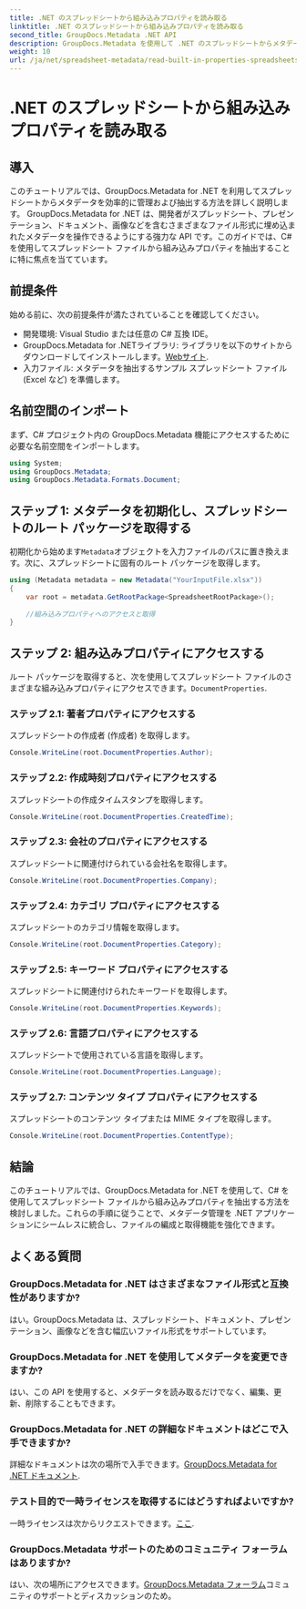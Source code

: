 ```yaml
---
title: .NET のスプレッドシートから組み込みプロパティを読み取る
linktitle: .NET のスプレッドシートから組み込みプロパティを読み取る
second_title: GroupDocs.Metadata .NET API
description: GroupDocs.Metadata を使用して .NET のスプレッドシートからメタデータを抽出し、アプリケーションでのドキュメント管理と整理を強化する方法を学習します。
weight: 10
url: /ja/net/spreadsheet-metadata/read-built-in-properties-spreadsheets/
---
```


# .NET のスプレッドシートから組み込みプロパティを読み取る

## 導入
このチュートリアルでは、GroupDocs.Metadata for .NET を利用してスプレッドシートからメタデータを効率的に管理および抽出する方法を詳しく説明します。 GroupDocs.Metadata for .NET は、開発者がスプレッドシート、プレゼンテーション、ドキュメント、画像などを含むさまざまなファイル形式に埋め込まれたメタデータを操作できるようにする強力な API です。このガイドでは、C# を使用してスプレッドシート ファイルから組み込みプロパティを抽出することに特に焦点を当てています。
## 前提条件
始める前に、次の前提条件が満たされていることを確認してください。
- 開発環境: Visual Studio または任意の C# 互換 IDE。
-  GroupDocs.Metadata for .NETライブラリ: ライブラリを以下のサイトからダウンロードしてインストールします。[Webサイト](https://releases.groupdocs.com/metadata/net/).
- 入力ファイル: メタデータを抽出するサンプル スプレッドシート ファイル (Excel など) を準備します。

## 名前空間のインポート
まず、C# プロジェクト内の GroupDocs.Metadata 機能にアクセスするために必要な名前空間をインポートします。
```csharp
using System;
using GroupDocs.Metadata;
using GroupDocs.Metadata.Formats.Document;
```
## ステップ 1: メタデータを初期化し、スプレッドシートのルート パッケージを取得する
初期化から始めます`Metadata`オブジェクトを入力ファイルのパスに置き換えます。次に、スプレッドシートに固有のルート パッケージを取得します。
```csharp
using (Metadata metadata = new Metadata("YourInputFile.xlsx"))
{
    var root = metadata.GetRootPackage<SpreadsheetRootPackage>();
    
    //組み込みプロパティへのアクセスと取得
}
```
## ステップ 2: 組み込みプロパティにアクセスする
ルート パッケージを取得すると、次を使用してスプレッドシート ファイルのさまざまな組み込みプロパティにアクセスできます。`DocumentProperties`.
### ステップ 2.1: 著者プロパティにアクセスする
スプレッドシートの作成者 (作成者) を取得します。
```csharp
Console.WriteLine(root.DocumentProperties.Author);
```
### ステップ 2.2: 作成時刻プロパティにアクセスする
スプレッドシートの作成タイムスタンプを取得します。
```csharp
Console.WriteLine(root.DocumentProperties.CreatedTime);
```
### ステップ 2.3: 会社のプロパティにアクセスする
スプレッドシートに関連付けられている会社名を取得します。
```csharp
Console.WriteLine(root.DocumentProperties.Company);
```
### ステップ 2.4: カテゴリ プロパティにアクセスする
スプレッドシートのカテゴリ情報を取得します。
```csharp
Console.WriteLine(root.DocumentProperties.Category);
```
### ステップ 2.5: キーワード プロパティにアクセスする
スプレッドシートに関連付けられたキーワードを取得します。
```csharp
Console.WriteLine(root.DocumentProperties.Keywords);
```
### ステップ 2.6: 言語プロパティにアクセスする
スプレッドシートで使用されている言語を取得します。
```csharp
Console.WriteLine(root.DocumentProperties.Language);
```
### ステップ 2.7: コンテンツ タイプ プロパティにアクセスする
スプレッドシートのコンテンツ タイプまたは MIME タイプを取得します。
```csharp
Console.WriteLine(root.DocumentProperties.ContentType);
```

## 結論
このチュートリアルでは、GroupDocs.Metadata for .NET を使用して、C# を使用してスプレッドシート ファイルから組み込みプロパティを抽出する方法を検討しました。これらの手順に従うことで、メタデータ管理を .NET アプリケーションにシームレスに統合し、ファイルの編成と取得機能を強化できます。

## よくある質問
### GroupDocs.Metadata for .NET はさまざまなファイル形式と互換性がありますか?
はい。GroupDocs.Metadata は、スプレッドシート、ドキュメント、プレゼンテーション、画像などを含む幅広いファイル形式をサポートしています。
### GroupDocs.Metadata for .NET を使用してメタデータを変更できますか?
はい、この API を使用すると、メタデータを読み取るだけでなく、編集、更新、削除することもできます。
### GroupDocs.Metadata for .NET の詳細なドキュメントはどこで入手できますか?
詳細なドキュメントは次の場所で入手できます。[GroupDocs.Metadata for .NET ドキュメント](https://tutorials.groupdocs.com/metadata/net/).
### テスト目的で一時ライセンスを取得するにはどうすればよいですか?
一時ライセンスは次からリクエストできます。[ここ](https://purchase.groupdocs.com/temporary-license/).
### GroupDocs.Metadata サポートのためのコミュニティ フォーラムはありますか?
はい、次の場所にアクセスできます。[GroupDocs.Metadata フォーラム](https://forum.groupdocs.com/c/metadata/14)コミュニティのサポートとディスカッションのため。